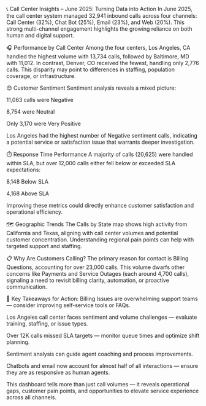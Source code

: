 📞 Call Center Insights – June 2025: Turning Data into Action
In June 2025, the call center system managed 32,941 inbound calls across four channels: Call Center (32%), Chat Bot (25%), Email (23%), and Web (20%). This strong multi-channel engagement highlights the growing reliance on both human and digital support.

🎧 Performance by Call Center
Among the four centers, Los Angeles, CA handled the highest volume with 13,734 calls, followed by Baltimore, MD with 11,012. In contrast, Denver, CO received the fewest, handling only 2,776 calls. This disparity may point to differences in staffing, population coverage, or infrastructure.

😊 Customer Sentiment
Sentiment analysis reveals a mixed picture:

11,063 calls were Negative

8,754 were Neutral

Only 3,170 were Very Positive

Los Angeles had the highest number of Negative sentiment calls, indicating a potential service or satisfaction issue that warrants deeper investigation.

⏱️ Response Time Performance
A majority of calls (20,625) were handled within SLA, but over 12,000 calls either fell below or exceeded SLA expectations:

8,148 Below SLA

4,168 Above SLA

Improving these metrics could directly enhance customer satisfaction and operational efficiency.

🗺️ Geographic Trends
The Calls by State map shows high activity from California and Texas, aligning with call center volumes and potential customer concentration. Understanding regional pain points can help with targeted support and staffing.

📋 Why Are Customers Calling?
The primary reason for contact is Billing Questions, accounting for over 23,000 calls. This volume dwarfs other concerns like Payments and Service Outages (each around 4,700 calls), signaling a need to revisit billing clarity, automation, or proactive communication.

📌 Key Takeaways for Action:
Billing Issues are overwhelming support teams — consider improving self-service tools or FAQs.

Los Angeles call center faces sentiment and volume challenges — evaluate training, staffing, or issue types.

Over 12K calls missed SLA targets — monitor queue times and optimize shift planning.

Sentiment analysis can guide agent coaching and process improvements.

Chatbots and email now account for almost half of all interactions — ensure they are as responsive as human agents.

This dashboard tells more than just call volumes — it reveals operational gaps, customer pain points, and opportunities to elevate service experience across all channels.
